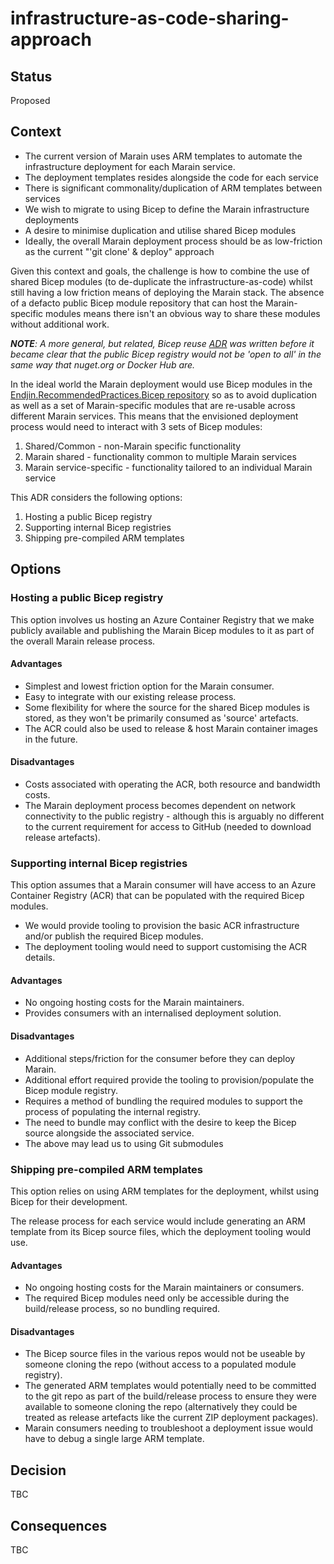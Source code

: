 # infrastructure-as-code-sharing-approach

## Status

Proposed

## Context

* The current version of Marain uses ARM templates to automate the infrastructure deployment for each Marain service.
* The deployment templates resides alongside the code for each service
* There is significant commonality/duplication of ARM templates between services
* We wish to migrate to using Bicep to define the Marain infrastructure deployments
* A desire to minimise duplication and utilise shared Bicep modules
* Ideally, the overall Marain deployment process should be as low-friction as the current "'git clone' & deploy" approach

Given this context and goals, the challenge is how to combine the use of shared Bicep modules (to de-duplicate the infrastructure-as-code) whilst still having a low friction means of deploying the Marain stack.  The absence of a defacto public Bicep module repository that can host the Marain-specific modules means there isn't an obvious way to share these modules without additional work.

***NOTE**: A more general, but related, Bicep reuse [ADR](https://github.com/endjin/Endjin.RecommendedPractices.Bicep/blob/main/docs/adr/0002-sharing-bicep-modules.md) was written before it became clear that the public Bicep registry would not be 'open to all' in the same way that nuget.org or Docker Hub are.*

In the ideal world the Marain deployment would use Bicep modules in the [Endjin.RecommendedPractices.Bicep repository](https://github.com/endjin/Endjin.RecommendedPractices.Bicep) so as to avoid duplication as well as a set of Marain-specific modules that are re-usable across different Marain services.  This means that the envisioned deployment process would need to interact with 3 sets of Bicep modules:

1. Shared/Common - non-Marain specific functionality 
1. Marain shared - functionality common to multiple Marain services
1. Marain service-specific - functionality tailored to an individual Marain service

This ADR considers the following options:

1. Hosting a public Bicep registry
1. Supporting internal Bicep registries
1. Shipping pre-compiled ARM templates

## Options

### Hosting a public Bicep registry

This option involves us hosting an Azure Container Registry that we make publicly available and publishing the Marain Bicep modules to it as part of the overall Marain release process.

#### Advantages
* Simplest and lowest friction option for the Marain consumer.
* Easy to integrate with our existing release process.
* Some flexibility for where the source for the shared Bicep modules is stored, as they won't be primarily consumed as 'source' artefacts.
* The ACR could also be used to release & host Marain container images in the future.

#### Disadvantages
* Costs associated with operating the ACR, both resource and bandwidth costs.
* The Marain deployment process becomes dependent on network connectivity to the public registry - although this is arguably no different to the current requirement for access to GitHub (needed to download release artefacts).


### Supporting internal Bicep registries

This option assumes that a Marain consumer will have access to an Azure Container Registry (ACR) that can be populated with the required Bicep modules.

* We would provide tooling to provision the basic ACR infrastructure and/or publish the required Bicep modules.
* The deployment tooling would need to support customising the ACR details.

#### Advantages
* No ongoing hosting costs for the Marain maintainers.
* Provides consumers with an internalised deployment solution.

#### Disadvantages
* Additional steps/friction for the consumer before they can deploy Marain.
* Additional effort required provide the tooling to provision/populate the Bicep module registry.
* Requires a method of bundling the required modules to support the process of populating the internal registry.
* The need to bundle may conflict with the desire to keep the Bicep source alongside the associated service.
* The above may lead us to using Git submodules


### Shipping pre-compiled ARM templates

This option relies on using ARM templates for the deployment, whilst using Bicep for their development.

The release process for each service would include generating an ARM template from its Bicep source files, which the deployment tooling would use.

#### Advantages

* No ongoing hosting costs for the Marain maintainers or consumers.
* The required Bicep modules need only be accessible during the build/release process, so no bundling required.

#### Disadvantages

* The Bicep source files in the various repos would not be useable by someone cloning the repo (without access to a populated module registry).
* The generated ARM templates would potentially need to be committed to the git repo as part of the build/release process to ensure they were available to someone cloning the repo (alternatively they could be treated as release artefacts like the current ZIP deployment packages).
* Marain consumers needing to troubleshoot a deployment issue would have to debug a single large ARM template.


## Decision

TBC

## Consequences

TBC